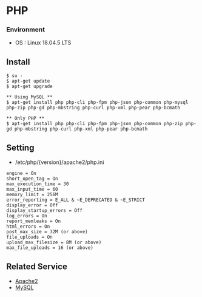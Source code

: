 # PHP
### Environment
- OS : Linux 18.04.5 LTS

## Install
```
$ su -
$ apt-get update
$ apt-get upgrade

** Using MySQL **
$ apt-get install php php-cli php-fpm php-json php-common php-mysql php-zip php-gd php-mbstring php-curl php-xml php-pear php-bcmath

** Only PHP **
$ apt-get install php php-cli php-fpm php-json php-common php-zip php-gd php-mbstring php-curl php-xml php-pear php-bcmath
```

## Setting
- /etc/php/{version}/apache2/php.ini
```
engine = On
short_open_tag = On
max_execution_time = 30
max_input_time = 60
memory_limit = 256M
error_reporting = E_ALL & ~E_DEPRECATED & ~E_STRICT
display_error = Off
display_startup_errors = Off
log_errors = On
report_memleaks = On
html_errors = On
post_max_size = 32M (or above)
file_uploads = On
upload_max_filesize = 8M (or above)
max_file_uploads = 16 (or above)
```

## Related Service
  - [Apache2](./apache2.md)
  - [MySQL](./MySQL.md)
